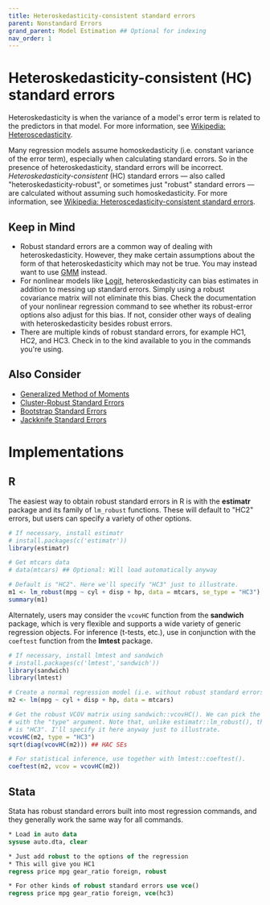 ```yaml
---
title: Heteroskedasticity-consistent standard errors
parent: Nonstandard Errors
grand_parent: Model Estimation ## Optional for indexing
nav_order: 1
---
```


# Heteroskedasticity-consistent (HC) standard errors

Heteroskedasticity is when the variance of a model's error term is related to the predictors in that model. For more information, see [Wikipedia: Heteroscedasticity](https://en.m.wikipedia.org/wiki/Heteroscedasticity).

Many regression models assume homoskedasticity (i.e. constant variance of the error term), especially when calculating standard errors. So in the presence of heteroskedasticity, standard errors will be incorrect. _Heteroskedasticity-consistent_ (HC) standard errors &mdash; also called "heteroskedasticity-robust", or sometimes just "robust" standard errors &mdash; are calculated without assuming such homoskedasticity. For more information, see [Wikipedia: Heteroscedasticity-consistent standard errors](https://en.wikipedia.org/wiki/Heteroscedasticity-consistent_standard_errors).

## Keep in Mind

- Robust standard errors are a common way of dealing with heteroskedasticity. However, they make certain assumptions about the form of that heteroskedasticity which may not be true. You may instead want to use [GMM](https://lost-stats.github.io/Model_Estimation/generalized_method_of_moments.html) instead.
- For nonlinear models like [Logit](https://lost-stats.github.io/Model_Estimation/logit_model.html), heteroskedasticity can bias estimates in addition to messing up standard errors. Simply using a robust covariance matrix will not eliminate this bias. Check the documentation of your nonlinear regression command to see whether its robust-error options also adjust for this bias. If not, consider other ways of dealing with heteroskedasticity besides robust errors.
- There are multiple kinds of robust standard errors, for example HC1, HC2, and HC3. Check in to the kind available to you in the commands you're using.

## Also Consider

- [Generalized Method of Moments](https://lost-stats.github.io/Model_Estimation/generalized_method_of_moments.html)
- [Cluster-Robust Standard Errors](https://lost-stats.github.io/Model_Estimation/cluster_robust_standard_errors.html)
- [Bootstrap Standard Errors](https://lost-stats.github.io/Model_Estimation/bootstrap_standard_errors.html)
- [Jackknife Standard Errors](https://lost-stats.github.io/Model_Estimation/jackknife_standard_errors.html)

# Implementations

## R

The easiest way to obtain robust standard errors in R is with the **estimatr** package and its family of `lm_robust` functions. These will default to "HC2" errors, but users can specify a variety of other options. 

```R
# If necessary, install estimatr
# install.packages(c('estimatr'))
library(estimatr)

# Get mtcars data
# data(mtcars) ## Optional: Will load automatically anyway

# Default is "HC2". Here we'll specify "HC3" just to illustrate.
m1 <- lm_robust(mpg ~ cyl + disp + hp, data = mtcars, se_type = "HC3")
summary(m1)
```

Alternately, users may consider the `vcovHC` function from the **sandwich** package, which is very flexible and supports a wide variety of generic regression objects. For inference (t-tests, etc.), use in conjunction with the `coeftest` function from the **lmtest** package.

```R
# If necessary, install lmtest and sandwich
# install.packages(c('lmtest','sandwich'))
library(sandwich)
library(lmtest)

# Create a normal regression model (i.e. without robust standard errors)
m2 <- lm(mpg ~ cyl + disp + hp, data = mtcars)

# Get the robust VCOV matrix using sandwich::vcovHC(). We can pick the kind of robust errors 
# with the "type" argument. Note that, unlike estimatr::lm_robust(), the default this time  
# is "HC3". I'll specify it here anyway just to illustrate.
vcovHC(m2, type = "HC3")
sqrt(diag(vcovHC(m2))) ## HAC SEs

# For statistical inference, use together with lmtest::coeftest().
coeftest(m2, vcov = vcovHC(m2))
```

## Stata

Stata has robust standard errors built into most regression commands, and they generally work the same way for all commands.

```stata
* Load in auto data
sysuse auto.dta, clear

* Just add robust to the options of the regression
* This will give you HC1
regress price mpg gear_ratio foreign, robust

* For other kinds of robust standard errors use vce()
regress price mpg gear_ratio foreign, vce(hc3)
```
